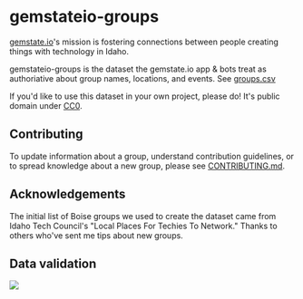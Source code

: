 # gemstateio-groups

[gemstate.io](http://gemstate.io)'s mission is fostering connections between people creating things with technology in Idaho.

gemstateio-groups is the dataset the gemstate.io app & bots treat as authoriative about group names, locations, and events. See [groups.csv](groups.csv)

If you'd like to use this dataset in your own project, please do! It's public domain under [CC0](LICENSE).

## Contributing

To update information about a group, understand contribution guidelines, or to spread knowledge about a new group, please see [CONTRIBUTING.md](CONTRIBUTING.md).

## Acknowledgements
The initial list of Boise groups we used to create the dataset came from Idaho Tech Council's "Local Places For Techies To Network." Thanks to others who've sent me tips about new groups.

## Data validation

[![](https://circleci.com/gh/waded/gemstateio-groups.png?style=shield)](https://circleci.com/gh/waded/gemstateio-groups)
